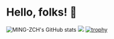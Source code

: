 # Hello, folks! 🚀
![MING-ZCH's GitHub stats](https://github-readme-stats.vercel.app/api?username=MING-ZCH&count_private=true&show_icons=true&theme=dracula)
![](https://visitor-badge.glitch.me/badge?page_id=MING-ZCH.readme)
[![trophy](https://github-profile-trophy.vercel.app/?username=MING-ZCH&theme=onedark)](https://github.com/ryo-ma/github-profile-trophy)
